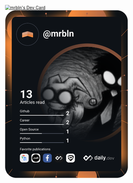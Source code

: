 <a href="https://app.daily.dev/mrbln"><img src="https://api.daily.dev/devcards/8d7fcbb1239d4b99be5a272c1dfc499b.png?r=o5h" width="400" alt="mrbln's Dev Card"/></a>
<a href="https://app.daily.dev/mrbln"><img src="https://github.com/mrbln/mrbln/blob/main/devcard.svg" width="400" alt="mrbln's Dev Card"/></a>
